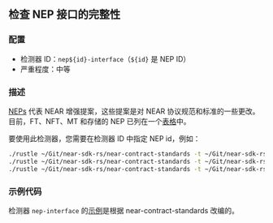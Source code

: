 
## 检查 NEP 接口的完整性

### 配置

* 检测器 ID：`nep${id}-interface`（`${id}` 是 NEP ID）
* 严重程度：中等

### 描述

[NEPs](https://github.com/near/NEPs) 代表 NEAR 增强提案，这些提案是对 NEAR 协议规范和标准的一些更改。目前，FT、NFT、MT 和存储的 NEP 已列在一个[表格](https://github.com/near/NEPs#neps)中。

要使用此检测器，您需要在检测器 ID 中指定 NEP id，例如：

```bash
./rustle ~/Git/near-sdk-rs/near-contract-standards -t ~/Git/near-sdk-rs -d nep141-interface  # Fungible Token 标准
./rustle ~/Git/near-sdk-rs/near-contract-standards -t ~/Git/near-sdk-rs -d nep145-interface  # 存储管理
./rustle ~/Git/near-sdk-rs/near-contract-standards -t ~/Git/near-sdk-rs -d nep171-interface  # Non-Fungible Token 标准
```

### 示例代码

检测器 `nep-interface` 的[示例](/examples/nep-interface/)是根据 near-contract-standards 改编的。